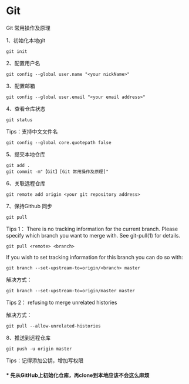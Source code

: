 # Git
Git 常用操作及原理

1、初始化本地git

    git init

2、配置用户名

    git config --global user.name "<your nickName>"

3、配置邮箱

    git config --global user.email "<your email address>"

4、查看仓库状态

    git status

  Tips：支持中文文件名

    git config --global core.quotepath false

5、提交本地仓库

    git add .
    git commit -m"【Git】[Git 常用操作及原理]"

6、关联远程仓库

    git remote add origin <your git repository address>

7、保持Github 同步

    git pull

  Tips 1：
  There is no tracking information for the current branch.
  Please specify which branch you want to merge with.
  See git-pull(1) for details.

    git pull <remote> <branch>

  If you wish to set tracking information for this branch you can do so with:

    git branch --set-upstream-to=origin/<branch> master

  解决方式：

    git branch --set-upstream-to=origin/master master

  Tips 2：
    refusing to merge unrelated histories

  解决方式：

    git pull --allow-unrelated-histories

8、推送到远程仓库

    git push -u origin master

  Tips：记得添加公钥，增加写权限


#### * 先从GitHub上初始化仓库，再clone到本地应该不会这么麻烦
